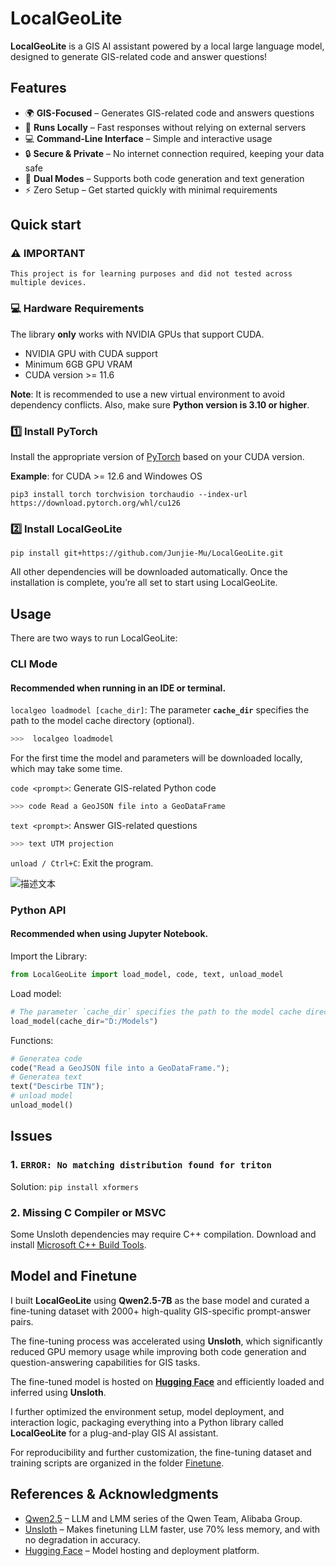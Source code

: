 # LocalGeoLite

**LocalGeoLite** is a GIS AI assistant powered by a local large language model, designed to generate GIS-related code and answer questions! 

## Features  

- 🌍 **GIS-Focused** – Generates GIS-related code and answers questions  
- 🚀 **Runs Locally** – Fast responses without relying on external servers  
- 💻 **Command-Line Interface** – Simple and interactive usage  
- 🔒 **Secure & Private** – No internet connection required, keeping your data safe  
- 🎯 **Dual Modes** – Supports both code generation and text generation
- ⚡ Zero Setup – Get started quickly with minimal requirements
## Quick start
### ⚠️ IMPORTANT
```
This project is for learning purposes and did not tested across multiple devices. 
```
### 💻 Hardware Requirements
The library **only** works with NVIDIA GPUs that support CUDA. 
- NVIDIA GPU with CUDA support
- Minimum 6GB GPU VRAM
- CUDA version >= 11.6 

**Note**: It is recommended to use a new virtual environment to avoid dependency conflicts. Also, make sure **Python version is 3.10 or higher**.
### 1️⃣ Install PyTorch  

Install the appropriate version of [PyTorch](https://pytorch.org/get-started/locally/) based on your CUDA version.

**Example**: for CUDA >= 12.6 and Windowes OS

`pip3 install torch torchvision torchaudio --index-url https://download.pytorch.org/whl/cu126`
### 2️⃣ Install LocalGeoLite

`pip install git+https://github.com/Junjie-Mu/LocalGeoLite.git`

All other dependencies will be downloaded automatically. Once the installation is complete, you’re all set to start using LocalGeoLite.

## Usage

There are two ways to run LocalGeoLite:

### CLI Mode 
#### Recommended when running in an IDE or terminal.

`localgeo loadmodel [cache_dir]`: The parameter **`cache_dir`** specifies the path to the model cache directory (optional). 
  ```bash
  >>>  localgeo loadmodel
  ```
For the first time the model and parameters will be downloaded locally, which may take some time. 

`code <prompt>`: Generate GIS-related Python code
  ```bash
  >>> code Read a GeoJSON file into a GeoDataFrame
  ```
`text <prompt>`: Answer GIS-related questions
  ```bash
  >>> text UTM projection
  ```
`unload / Ctrl+C`: Exit the program.

![描述文本](https://github.com/user-attachments/assets/194e0472-e42e-4ba2-a903-826d1dadda34)

### Python API 
#### Recommended when using Jupyter Notebook.

Import the Library:
```python
from LocalGeoLite import load_model, code, text, unload_model
```
Load model:
```python
# The parameter `cache_dir` specifies the path to the model cache directory (optional). 
load_model(cache_dir="D:/Models")
```
Functions:
```python
# Generatea code
code("Read a GeoJSON file into a GeoDataFrame.");
# Generatea text
text("Descirbe TIN");
# unload model
unload_model()
```
## Issues
### 1. `ERROR: No matching distribution found for triton`
Solution: `pip install xformers`
### 2. Missing C Compiler or MSVC
Some Unsloth dependencies may require C++ compilation. 
Download and install [Microsoft C++ Build Tools](https://visualstudio.microsoft.com/zh-hans/visual-cpp-build-tools/).


## Model and Finetune
I built **LocalGeoLite** using **Qwen2.5-7B** 
as the base model and curated a fine-tuning dataset 
with 2000+ high-quality GIS-specific prompt-answer pairs.

The fine-tuning process was accelerated using **Unsloth**, 
which significantly reduced GPU memory usage while improving both code generation
and question-answering capabilities for GIS tasks.

The fine-tuned model is hosted on [**Hugging Face**](https://huggingface.co/JackyMu/LocalGeoLite) 
and efficiently loaded and inferred using **Unsloth**. 

I further optimized the environment setup, model deployment, 
and interaction logic, packaging everything into a Python library called **LocalGeoLite**
for a plug-and-play GIS AI assistant.

For reproducibility and further customization, the fine-tuning dataset
and training scripts are organized in the folder [Finetune](https://github.com/Junjie-Mu/LocalGeoLite/tree/main/Finetune).

## References & Acknowledgments

- [Qwen2.5](https://github.com/QwenLM/Qwen) – LLM and LMM series of the Qwen Team, Alibaba Group.
- [Unsloth](https://unsloth.ai/) – Makes finetuning LLM faster, use 70% less memory, and with no degradation in accuracy.
- [Hugging Face](https://huggingface.co/) – Model hosting and deployment platform.
